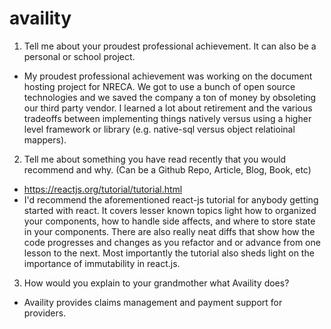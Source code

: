 # availity

1. Tell me about your proudest professional achievement.  It can also be a personal or school project.
  * My proudest professional achievement was working on the document hosting project for NRECA. We got to use a bunch of open source technologies and we saved the company a ton of money by obsoleting our third party vendor. I learned a lot about retirement and the various tradeoffs between implementing things natively versus using a higher level framework or library (e.g. native-sql versus object relatioinal mappers).
2. Tell me about something you have read recently that you would recommend and why. (Can be a Github Repo, Article, Blog, Book, etc) 
  * https://reactjs.org/tutorial/tutorial.html
  * I'd recommend the aforementioned react-js tutorial for anybody getting started with react. It covers lesser known topics light how to organized your components, how to handle side affects, and where to store state in your components. There are also really neat diffs that show how the code progresses and changes as you refactor and or advance from one lesson to the next. Most importantly the tutorial also sheds light on the importance of immutability in react.js.
3. How would you explain to your grandmother what Availity does? 
  * Availity provides claims management and payment support for providers.
